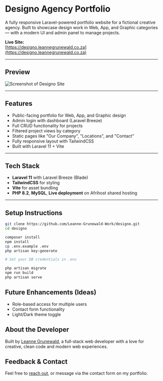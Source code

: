 # Designo Agency Portfolio

A fully responsive Laravel-powered portfolio website for a fictional creative agency. Built to showcase design work in Web, App, and Graphic categories — with a modern UI and admin panel to manage projects.

**Live Site:**  
[https://designo.leannegrunewald.co.za](https://designo.leannegrunewald.co.za)

---

## Preview

![Screenshot of Designo Site](https://leannegrunewald.co.za/assets/img/project-designo.jpg)

---

## Features

- Public-facing portfolio for Web, App, and Graphic design
- Admin login with dashboard (Laravel Breeze)
- Full CRUD functionality for projects
- Filtered project views by category
- Static pages like "Our Company", "Locations", and "Contact"
- Fully responsive layout with TailwindCSS
- Built with Laravel 11 + Vite

---

## Tech Stack

- **Laravel 11** with Laravel Breeze (Blade)
- **TailwindCSS** for styling
- **Vite** for asset bundling
- **PHP 8.2**, **MySQL**, **Live deployment** on Afrihost shared hosting

---

## Setup Instructions

```bash
git clone https://github.com/Leanne-Grunewald-Work/designo.git
cd designo

composer install
npm install
cp .env.example .env
php artisan key:generate

# Set your DB credentials in .env

php artisan migrate
npm run build
php artisan serve

```

## Future Enhancements (Ideas)

- Role-based access for multiple users
- Contact form functionality
- Light/Dark theme toggle

## About the Developer

Built by [Leanne Grunewald](https://leannegrunewald.co.za), a full-stack web developer with a love for creative, clean code and modern web experiences.

## Feedback & Contact

Feel free to [reach out](https://leannegrunewald.co.za/#contact), or message via the contact form on my portfolio.

